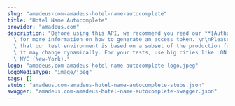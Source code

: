 ```yaml
---
slug: "amadeus-com-amadeus-hotel-name-autocomplete"
title: "Hotel Name Autocomplete"
provider: "amadeus.com"
description: "Before using this API, we recommend you read our **[Authorization Guide](https://developers.amadeus.com/self-service/apis-docs/guides/authorization-262)**\
  \ for more information on how to generate an access token. \n\nPlease also be aware\
  \ that our test environment is based on a subset of the production for this API\
  \ it may change dynamically. For your tests, use big cities like LON (London) or\
  \ NYC (New-York)."
logo: "amadeus.com-amadeus-hotel-name-autocomplete-logo.jpeg"
logoMediaType: "image/jpeg"
tags: []
stubs: "amadeus.com-amadeus-hotel-name-autocomplete-stubs.json"
swagger: "amadeus.com-amadeus-hotel-name-autocomplete-swagger.json"
---
```

